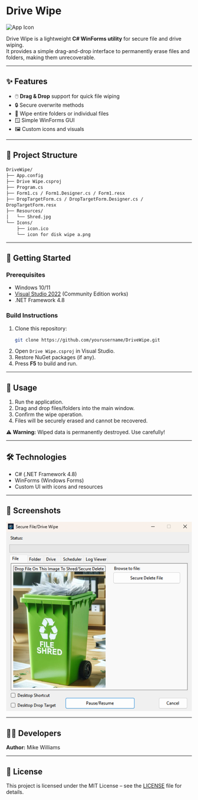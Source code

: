 # Drive Wipe

![App Icon](icon.ico)

Drive Wipe is a lightweight **C# WinForms utility** for secure file and drive wiping.  
It provides a simple drag-and-drop interface to permanently erase files and folders, making them unrecoverable.

---

## ✨ Features
- 🖱️ **Drag & Drop** support for quick file wiping
- 🔒 Secure overwrite methods
- 📂 Wipe entire folders or individual files
- 🪟 Simple WinForms GUI
- 🖼️ Custom icons and visuals

---

## 📂 Project Structure
```
DriveWipe/
├── App.config
├── Drive Wipe.csproj
├── Program.cs
├── Form1.cs / Form1.Designer.cs / Form1.resx
├── DropTargetForm.cs / DropTargetForm.Designer.cs / DropTargetForm.resx
├── Resources/
│   └── Shred.jpg
└── Icons/
    ├── icon.ico
    └── icon for disk wipe a.png
```

---

## 🚀 Getting Started

### Prerequisites
- Windows 10/11
- [Visual Studio 2022](https://visualstudio.microsoft.com/) (Community Edition works)
- .NET Framework 4.8

### Build Instructions
1. Clone this repository:
   ```bash
   git clone https://github.com/yourusername/DriveWipe.git
   ```
2. Open `Drive Wipe.csproj` in Visual Studio.
3. Restore NuGet packages (if any).
4. Press **F5** to build and run.

---

## 📖 Usage
1. Run the application.
2. Drag and drop files/folders into the main window.
3. Confirm the wipe operation.
4. Files will be securely erased and cannot be recovered.

⚠️ **Warning:** Wiped data is permanently destroyed. Use carefully!

---

## 🛠️ Technologies
- C# (.NET Framework 4.8)
- WinForms (Windows Forms)
- Custom UI with icons and resources

---

## 📸 Screenshots

![Screenshot](https://github.com/Mickle026/Drive-Wipe-Winforms-/blob/master/Drive%20Wipe/DriveWipe.png)

---

## 🧑‍💻 Developers
**Author:** Mike Williams  

---

## 📜 License
This project is licensed under the MIT License – see the [LICENSE](LICENSE) file for details.
